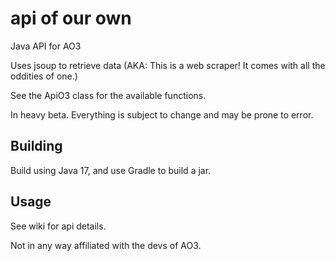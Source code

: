 # api of our own
Java API for AO3

Uses jsoup to retrieve data (AKA: This is a web scraper! It comes with all the oddities of one.)

See the ApiO3 class for the available functions.

In heavy beta. Everything is subject to change and may be prone to error.


## Building

Build using Java 17, and use Gradle to build a jar.

## Usage

See wiki for api details.

Not in any way affiliated with the devs of AO3.
